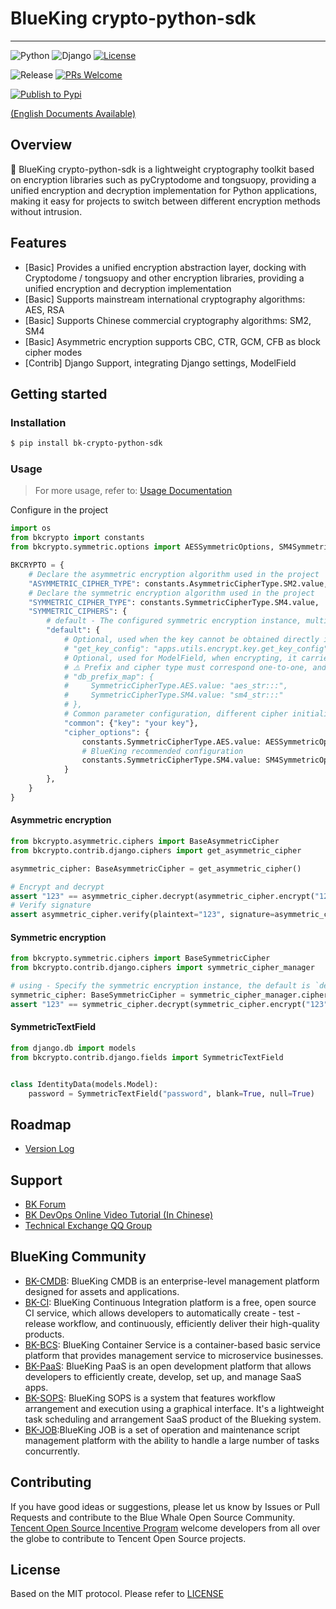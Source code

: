 # BlueKing crypto-python-sdk

---

![Python](https://badgen.net/badge/python/%3E=3.6.2,%3C3.11/green?icon=github)
![Django](https://badgen.net/badge/django/%3E=3.1.5,%3C=4.2.1/yellow?icon=github)
[![License](https://img.shields.io/badge/license-MIT-brightgreen.svg?style=flat)](LICENSE.txt)

![Release](https://badgen.net/github/release/TencentBlueKing/crypto-python-sdk)
[![PRs Welcome](https://img.shields.io/badge/PRs-welcome-brightgreen.svg)](https://github.com/TencentBlueKing/crypto-python-sdk/pulls)

[![Publish to Pypi](https://github.com/TencentBlueKing/crypto-python-sdk/actions/workflows/release.yml/badge.svg)](https://github.com/TencentBlueKing/crypto-python-sdk/actions/workflows/release.yml)

[(English Documents Available)](https://github.com/TencentBlueKing/crypto-python-sdk/blob/main/readme_en.md)

## Overview

️🔧 BlueKing crypto-python-sdk is a lightweight cryptography toolkit based on encryption libraries such as pyCryptodome
and tongsuopy, providing a unified encryption and decryption implementation for Python applications, making it easy for
projects to switch between different encryption methods without intrusion.

## Features

* [Basic] Provides a unified encryption abstraction layer, docking with Cryptodome / tongsuopy and other encryption
  libraries, providing a unified encryption and decryption implementation
* [Basic] Supports mainstream international cryptography algorithms: AES, RSA
* [Basic] Supports Chinese commercial cryptography algorithms: SM2, SM4
* [Basic] Asymmetric encryption supports CBC, CTR, GCM, CFB as block cipher modes
* [Contrib] Django Support, integrating Django settings, ModelField

## Getting started

### Installation

```bash
$ pip install bk-crypto-python-sdk
```

### Usage

> For more usage, refer
> to: [Usage Documentation](https://github.com/TencentBlueKing/crypto-python-sdk/blob/main/docs/usage.md)

Configure in the project

```python
import os
from bkcrypto import constants
from bkcrypto.symmetric.options import AESSymmetricOptions, SM4SymmetricOptions

BKCRYPTO = {
    # Declare the asymmetric encryption algorithm used in the project
    "ASYMMETRIC_CIPHER_TYPE": constants.AsymmetricCipherType.SM2.value,
    # Declare the symmetric encryption algorithm used in the project
    "SYMMETRIC_CIPHER_TYPE": constants.SymmetricCipherType.SM4.value,
    "SYMMETRIC_CIPHERS": {
        # default - The configured symmetric encryption instance, multiple instances can be configured according to project needs
        "default": {
            # Optional, used when the key cannot be obtained directly in settings
            # "get_key_config": "apps.utils.encrypt.key.get_key_config",
            # Optional, used for ModelField, when encrypting, it carries this prefix into the database, when decrypting, it analyzes this prefix and selects the corresponding decryption algorithm
            # ⚠️ Prefix and cipher type must correspond one-to-one, and there can be no prefix matching relationship
            # "db_prefix_map": {
            #     SymmetricCipherType.AES.value: "aes_str:::",
            #     SymmetricCipherType.SM4.value: "sm4_str:::"
            # },
            # Common parameter configuration, different cipher initialization shares these parameters
            "common": {"key": "your key"},
            "cipher_options": {
                constants.SymmetricCipherType.AES.value: AESSymmetricOptions(key_size=16),
                # BlueKing recommended configuration
                constants.SymmetricCipherType.SM4.value: SM4SymmetricOptions(mode=constants.SymmetricMode.CTR)
            }
        },
    }
}
```

#### Asymmetric encryption

```python
from bkcrypto.asymmetric.ciphers import BaseAsymmetricCipher
from bkcrypto.contrib.django.ciphers import get_asymmetric_cipher

asymmetric_cipher: BaseAsymmetricCipher = get_asymmetric_cipher()

# Encrypt and decrypt
assert "123" == asymmetric_cipher.decrypt(asymmetric_cipher.encrypt("123"))
# Verify signature
assert asymmetric_cipher.verify(plaintext="123", signature=asymmetric_cipher.sign("123"))
```

#### Symmetric encryption

```python
from bkcrypto.symmetric.ciphers import BaseSymmetricCipher
from bkcrypto.contrib.django.ciphers import symmetric_cipher_manager

# using - Specify the symmetric encryption instance, the default is `default`
symmetric_cipher: BaseSymmetricCipher = symmetric_cipher_manager.cipher(using="default")
assert "123" == symmetric_cipher.decrypt(symmetric_cipher.encrypt("123"))
```

#### SymmetricTextField

```python
from django.db import models
from bkcrypto.contrib.django.fields import SymmetricTextField


class IdentityData(models.Model):
    password = SymmetricTextField("password", blank=True, null=True)
```

## Roadmap

- [Version Log](https://github.com/TencentBlueKing/crypto-python-sdk/blob/main/release.md)

## Support

- [BK Forum](https://bk.tencent.com/s-mart/community)
- [BK DevOps Online Video Tutorial (In Chinese)](https://bk.tencent.com/s-mart/video/)
- [Technical Exchange QQ Group](https://jq.qq.com/?_wv=1027&k=5zk8F7G)

## BlueKing Community

- [BK-CMDB](https://github.com/Tencent/bk-cmdb): BlueKing CMDB is an enterprise-level management platform designed for
  assets and applications.
- [BK-CI](https://github.com/Tencent/bk-ci): BlueKing Continuous Integration platform is a free, open source CI service,
  which allows developers to automatically create - test - release workflow, and continuously, efficiently deliver their
  high-quality products.
- [BK-BCS](https://github.com/Tencent/bk-bcs): BlueKing Container Service is a container-based basic service platform
  that provides management service to microservice businesses.
- [BK-PaaS](https://github.com/Tencent/bk-paas): BlueKing PaaS is an open development platform that allows developers to
  efficiently create, develop, set up, and manage SaaS apps.
- [BK-SOPS](https://github.com/Tencent/bk-sops): BlueKing SOPS is a system that features workflow arrangement and
  execution using a graphical interface. It's a lightweight task scheduling and arrangement SaaS product of the Blueking
  system.
- [BK-JOB](https://github.com/Tencent/bk-job):BlueKing JOB is a set of operation and maintenance script management
  platform with the ability to handle a large number of tasks concurrently.

## Contributing

If you have good ideas or suggestions, please let us know by Issues or Pull Requests and contribute to the Blue Whale
Open Source Community.      
[Tencent Open Source Incentive Program](https://opensource.tencent.com/contribution) welcome developers from all over
the globe to contribute to Tencent Open Source projects.

## License

Based on the MIT protocol. Please refer to [LICENSE](LICENSE.txt)
